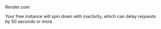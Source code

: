 Render.com

Your free instance will spin down with inactivity, which can delay requests by 50 seconds or more
